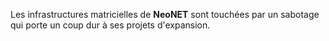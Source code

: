 Les infrastructures matricielles de **NeoNET** sont touchées par un sabotage qui porte un coup dur à ses projets d'expansion.